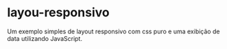 # layou-responsivo

Um exemplo simples de layout responsivo com css puro e uma exibição de data utilizando JavaScript.
